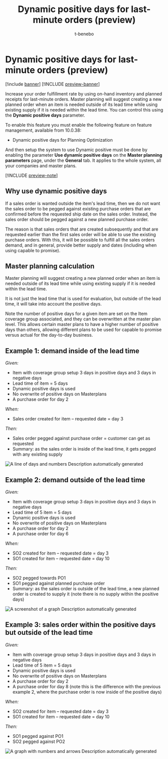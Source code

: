 ﻿---
title: Dynamic positive days for last-minute orders (preview)
description:
author: t-benebo
ms.author: benebotg
ms.reviewer: kamaybac
ms.search.form:
ms.topic: how-to
ms.date: 11/16/2023
audience: Application User
ms.search.region: Global
ms.custom: bap-template
---

# Dynamic positive days for last-minute orders (preview)

[!include [banner](../includes/banner.md)]
[!INCLUDE [preview-banner](../includes/preview-banner.md)]

<!--KFM: Preview until 10.0.38 GA -->

Increase your order fulfillment rate by using on-hand inventory and planned receipts for last-minute orders. Master planning will suggest creating a new planned order when an item is needed outside of its lead time while using existing supply if it is needed within the lead time. You can control this using the **Dynamic positive days** parameter.

To enable this feature you must enable the following feature on feature management, available from 10.0.38:

- Dynamic positive days for Planning Optimization

And then setup the system to use Dynamic positive must be done by enabling the parameter **Use dynamic positive days** on the **Master planning parameters** page, under the **General** tab. It applies to the whole system, all your companies and master plans.

[!INCLUDE [preview-note](../includes/preview-note.md)]

## Why use dynamic positive days

If a sales order is wanted outside the item's lead time, then we do not want the sales order to be pegged against existing purchase orders that are confirmed before the requested ship date on the sales order. Instead, the sales order should be pegged against a new planned purchase order.

The reason is that sales orders that are created subsequently and that are requested earlier than the first sales order will be able to use the existing purchase orders. With this, it will be possible to fulfill all the sales orders demand, and in general, provide better supply and dates (including when using capable to promise).

## Master planning calculation

Master planning will suggest creating a new planned order when an item is needed outside of its lead time while using existing supply if it is needed within the lead time.

It is not just the lead time that is used for evaluation, but outside of the lead time, it will take into account the positive days.

Note the number of positive days for a given item are set on the Item coverage group associated, and they can be overwritten at the master plan level. This allows certain master plans to have a higher number of positive days than others, allowing different plans to be used for capable to promise versus actual for the day-to-day business.

## Example 1: demand inside of the lead time

*Given:*

- Item with coverage group setup 3 days in positive days and 3 days in negative days
- Lead time of item = 5 days
- Dynamic positive days is used
- No overwrite of positive days on Masterplans
- A purchase order for day 2

*When:*

- Sales order created for item – requested date = day 3

*Then:*

- Sales order pegged against purchase order = customer can get as requested
- Summary: as the sales order is inside of the lead time, it gets pegged with any existing supply

![A line of days and numbers Description automatically generated](media/image1.png)

## Example 2: demand outside of the lead time

*Given:*

- Item with coverage group setup 3 days in positive days and 3 days in negative days
- Lead time of 5 item = 5 days
- Dynamic positive days is used
- No overwrite of positive days on Masterplans
- A purchase order for day 2
- A purchase order for day 6

*When:*

- SO2 created for item – requested date = day 3
- SO1 created for item – requested date = day 10

*Then:*

- SO2 pegged towards PO1
- SO1 pegged against planned purchase order
- Summary: as the sales order is outside of the lead time, a new planned order is created to supply it (note there is no supply within the positive days)

![A screenshot of a graph Description automatically generated](media/image2.png)

## Example 3: sales order within the positive days but outside of the lead time

*Given:*

- Item with coverage group setup 3 days in positive days and 3 days in negative days
- Lead time of 5 item = 5 days
- Dynamic positive days is used
- No overwrite of positive days on Masterplans
- A purchase order for day 2
- A purchase order for day 8 (note this is the difference with the previous example 2, where the purchase order is now inside of the positive days)

*When:*

- SO2 created for item – requested date = day 3
- SO1 created for item – requested date = day 10

*Then:*

- SO1 pegged against PO1
- SO2 pegged against PO2

![A graph with numbers and arrows Description automatically generated](media/image3.png)
